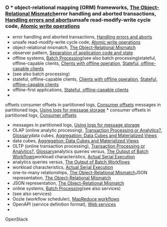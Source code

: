 ### O * object-relational mapping (ORM) frameworks, [The Object-Relational Mismatch](ch02.html#idm140605782664880)error handling and aborted transactions, [Handling errors and aborts](ch07.html#idm140605774641072)unsafe read-modify-write cycle code, [Atomic write operations](ch07.html#idm140605762098832)
* error handling and aborted transactions, [Handling errors and aborts](ch07.html#idm140605774641072)
* unsafe read-modify-write cycle code, [Atomic write operations](ch07.html#idm140605762098832)
* object-relational mismatch, [The Object-Relational Mismatch](ch02.html#idm140605782670048)
* observer pattern, [Separation of application code and state](ch12.html#idm140605755630304)
* offline systems, [Batch Processing](ch10.html#idm140605758689872)(see also batch processing)stateful, offline-capable clients, [Clients with offline operation](ch05.html#idm140605776005696), [Stateful, offline-capable clients](ch12.html#idm140605755543616)
* (see also batch processing)
* stateful, offline-capable clients, [Clients with offline operation](ch05.html#idm140605776005696), [Stateful, offline-capable clients](ch12.html#idm140605755543616)
* offline-first applications, [Stateful, offline-capable clients](ch12.html#idm140605755540080)
* 
offsets consumer offsets in partitioned logs, [Consumer offsets](ch11.html#idm140605757115680)
messages in partitioned logs, [Using logs for message storage](ch11.html#idm140605757166144) * consumer offsets in partitioned logs, [Consumer offsets](ch11.html#idm140605757115680)
* messages in partitioned logs, [Using logs for message storage](ch11.html#idm140605757166144)
* OLAP (online analytic processing), [Transaction Processing or Analytics?](ch03.html#idm140605777946512), [Glossary](glossary01.html#idm140605754461136)data cubes, [Aggregation: Data Cubes and Materialized Views](ch03.html#idm140605777590800)
* data cubes, [Aggregation: Data Cubes and Materialized Views](ch03.html#idm140605777590800)
* OLTP (online transaction processing), [Transaction Processing or Analytics?](ch03.html#idm140605777954288), [Glossary](glossary01.html#idm140605754458144)analytics queries versus, [The Output of Batch Workflows](ch10.html#idm140605757919904)workload characteristics, [Actual Serial Execution](ch07.html#idm140605761621040)
* analytics queries versus, [The Output of Batch Workflows](ch10.html#idm140605757919904)
* workload characteristics, [Actual Serial Execution](ch07.html#idm140605761621040)
* one-to-many relationships, [The Object-Relational Mismatch](ch02.html#idm140605782661824)JSON representation, [The Object-Relational Mismatch](ch02.html#idm140605782471968)
* JSON representation, [The Object-Relational Mismatch](ch02.html#idm140605782471968)
* online systems, [Batch Processing](ch10.html#idm140605758700320)(see also services)
* (see also services)
* Oozie (workflow scheduler), [MapReduce workflows](ch10.html#idm140605758144688)
* OpenAPI (service definition format), [Web services](ch04.html#idm140605776740112)
* 
OpenStack